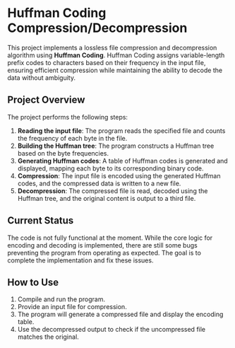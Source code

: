 # Huffman Coding Compression/Decompression

This project implements a lossless file compression and decompression algorithm using **Huffman Coding**. Huffman Coding assigns variable-length prefix codes to characters based on their frequency in the input file, ensuring efficient compression while maintaining the ability to decode the data without ambiguity. 

## Project Overview
The project performs the following steps:

1. **Reading the input file**: The program reads the specified file and counts the frequency of each byte in the file.
2. **Building the Huffman tree**: The program constructs a Huffman tree based on the byte frequencies.
3. **Generating Huffman codes**: A table of Huffman codes is generated and displayed, mapping each byte to its corresponding binary code.
4. **Compression**: The input file is encoded using the generated Huffman codes, and the compressed data is written to a new file.
5. **Decompression**: The compressed file is read, decoded using the Huffman tree, and the original content is output to a third file.

## Current Status
The code is not fully functional at the moment. While the core logic for encoding and decoding is implemented, there are still some bugs preventing the program from operating as expected. The goal is to complete the implementation and fix these issues.

## How to Use
1. Compile and run the program.
2. Provide an input file for compression.
3. The program will generate a compressed file and display the encoding table.
4. Use the decompressed output to check if the uncompressed file matches the original.
